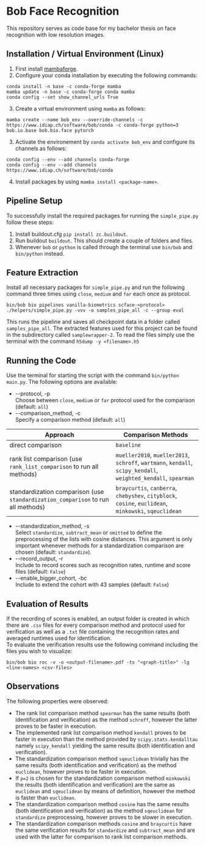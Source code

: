 # Bob Face Recognition
This repository serves as code base for my bachelor thesis on face recognition with low resolution images.

## Installation / Virtual Environment (Linux)
1. First install [mambaforge](https://github.com/conda-forge/miniforge#mambaforge).
2. Configure your conda installation by executing the following commands:
```
conda install -n base -c conda-forge mamba
mamba update -n base -c conda-forge conda mamba
conda config --set show_channel_urls True
```
3. Create a virtual environment using `mamba` as follows:
```
mamba create --name bob_env --override-channels -c https://www.idiap.ch/software/bob/conda -c conda-forge python=3 bob.io.base bob.bio.face pytorch  
```
3. Activate the environement by `conda activate bob_env` and configure its channels as follows:
```
conda config --env --add channels conda-forge
conda config --env --add channels https://www.idiap.ch/software/bob/conda
```
4. Install packages by using `mamba install <package-name>`.

## Pipeline Setup
To successfully install the required packages for running the `simple_pipe.py` follow these steps:

1. Install buildout.cfg `pip install zc.buildout`.
2. Run buildout `buildout`. This should create a couple of folders and files.
3. Whenever `bob` or `python` is called through the terminal use `bin/bob` and `bin/python` instead.

## Feature Extraction
Install all necessary packages for `simple_pipe.py` and run the following command three times using `close`, `medium` and `far` each once as protocol.
```
bin/bob bio pipelines vanilla-biometrics scface-<protocol> ./helpers/simple_pipe.py -vvv -o samples_pipe_all -c --group eval
```
This runs the pipeline and saves all checkpoint data in a folder called `samples_pipe_all`. The extracted features used for this project can be found in the subdirectory called `samplewrapper-2`. To read the files simply use the terminal with the command `h5dump -y <filename>.h5`

## Running the Code
Use the terminal for starting the script with the command `bin/python main.py`. The following options are available:
* --protocol, -p\
Choose between `close`, `medium` or `far` protocol used for the comparison (default: `all`)
* --comparison_method, -c\
Specify a comparison method (default: `all`)

| Approach                                                                         | Comparison Methods                                                                                              |
|----------------------------------------------------------------------------------|-----------------------------------------------------------------------------------------------------------------|
| direct comparison                                                                | `baseline`                                                                                                      |
| rank list comparison (use `rank_list_comparison` to run all methods)             | `mueller2010`, `mueller2013`, `schroff`, `wartmann`, `kendall`, `scipy_kendall`, `weighted_kendall`, `spearman` |
| standardization comparison (use `standardization_comparison` to run all methods) | `braycurtis`, `canberra`, `chebyshev`, `cityblock`, `cosine`, `euclidean`, `minkowski`, `sqeuclidean`           |

* --standardization_method, -s\
Select `standardize`, `subtract_mean` or `omitted` to define the preprocessing of the lists with cosine distances. This argument is only important whenever methods for a standardization comparison are chosen (default: `standardize`).
* --record_output, -r\
Include to record scores such as recognition rates, runtime and score files (default: `False`)
* --enable_bigger_cohort, -bc\
Include to extend the cohort with 43 samples (default: `False`)

## Evaluation of Results
If the recording of scores is enabled, an output folder is created in which there are `.csv` files for every comparison method and protocol used for verification as well as a `.txt` file containing the recognition rates and averaged runtimes used for identification.\
To evaluate the verification results use the following command including the files you wish to visualize:
```
bin/bob bio roc -v -o <output-filename>.pdf -ts "<graph-title>" -lg <line-names> <csv-files>
```

## Observations
The following properties were observed:
* The rank list comparison method `spearman` has the same results (both identification and verification) as the method `schroff`, however the latter proves to be faster in execution.
* The implemented rank list comparison method `kendall` proves to be faster in execution than the method provided by `scipy.stats.kendalltau` namely `scipy_kendall` yielding the same results  (both identification and verification).
* The standardization comparison method `sqeuclidean` trivially has the same results (both identification and verification) as the method `euclidean`, however proves to be faster in execution.
* If `p=2` is chosen for the standardization comparison method `minkowski` the results (both identification and verification) are the same as `euclidean` and `sqeuclidean` by means of definition, however the method is faster than `euclidean`.
* The standardization comparison method `cosine` has the same results (both identification and verification) as the method `sqeuclidean` for `standardize` preprocessing, however proves to be slower in execution.
* The standardization comparison methods `cosine` and `braycurtis` have the same verification results for `standardize` and `subtract_mean` and are used with the latter for comparison to rank list comparison methods.
